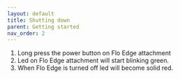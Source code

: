 ```yaml
---
layout: default
title: Shutting down
parent: Getting started
nav_order: 2
---
```


1. Long press the power button on Flo Edge attachment
2. Led on Flo Edge attachment will start blinking green.
3. When Flo Edge is turned off led will become solid red.
